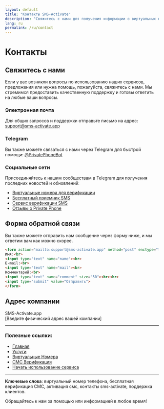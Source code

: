 ```yaml
---
layout: default
title: "Контакты SMS-Activate"
description: "Свяжитесь с нами для получения информации о виртуальных номерах и услугах верификации СМС"
lang: ru
permalink: /ru/contact
---
```


# Контакты

## Свяжитесь с нами

Если у вас возникли вопросы по использованию наших сервисов, предложения или нужна помощь, пожалуйста, свяжитесь с нами. Мы стремимся предоставить качественную поддержку и готовы ответить на любые ваши вопросы.

### Электронная почта
Для общих запросов и поддержки отправьте письмо на адрес: [support@sms-activate.app](mailto:support@sms-activate.app)

### Telegram
Вы также можете связаться с нами через Telegram для быстрой помощи: [@PrivatePhoneBot](https://t.me/PrivatePhoneBot)

### Социальные сети
Присоединяйтесь к нашим сообществам в Telegram для получения последних новостей и обновлений:
- [Виртуальные номера для верификации](https://t.me/VirtualNumbersForVerification)
- [Бесплатный приемник SMS](https://t.me/FreeSmsReceiver)
- [Сервис верификации SMS](https://t.me/SmsVerificationService)
- [Отзывы о Private Phone](https://t.me/PrivatePhoneReviews)

## Форма обратной связи
Вы также можете отправить нам сообщение через форму ниже, и мы ответим вам как можно скорее.

```html
<form action="mailto:support@sms-activate.app" method="post" enctype="text/plain">
Имя:<br>
<input type="text" name="name"><br>
E-mail:<br>
<input type="text" name="mail"><br>
Комментарий:<br>
<input type="text" name="comment" size="50"><br><br>
<input type="submit" value="Отправить">
</form>
```

## Адрес компании
SMS-Activate.app  
[Введите физический адрес вашей компании]

---

### Полезные ссылки:
- [Главная](/ru/)
- [Услуги](/ru/services)
- [Виртуальные Номера](/ru/virtual-phone-numbers)
- [СМС Верификация](/ru/sms-verification)
- [Начать использование сервиса](/ru/get-started)

---

**Ключевые слова**: виртуальный номер телефона, бесплатная верификация СМС, активация смс, контакты sms-activate, поддержка клиентов.

Обращайтесь к нам за помощью или информацией в любое время!